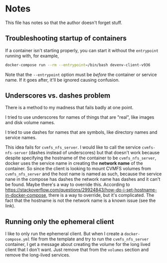 # Notes

This file has notes so that the author doesn't forget stuff.

## Troubleshooting startup of containers

If a container isn't starting properly, you can start it without the `entrypoint` running with, for example, 

```bash
docker-compose run --rm --entrypoint=/bin/bash devenv-client-v936
```

Note that the `--entrypoint` option must be *before* the container or service name. If it goes after, it'll be ignored causing confusion. 

## Underscores vs. dashes problem

There is a method to my madness that fails badly at one point.

I tried to use underscores for names of things that are "real", like images and disk volume names. 

I tried to use dashes for names that are symbols, like directory names and service names. 

This idea fails for `cvmfs_nfs_server`. I would like to call the service `cvmfs-nfs-server` (dashes instead of underscores) but that doesn't work because despite specifying the hostname of the container to be `cvmfs_nfs_server`, docker uses the service name in creating the **network name** of the container. So since the client is looking to mount CVMFS volumes from `cvmfs_nfs_server` and the host name is named as such, because the service nane in the compose has dashes the network name has dashes and it can't be found. Maybe there's a way to override this. According to https://stackoverflow.com/questions/29924843/how-do-i-set-hostname-in-docker-compose, there is a way to override, but it's complicated. The fact that the hostname is not the network name is a known issue (see the link).   

## Running only the ephemeral client

I like to only run the ephemeral client. But when I create a `docker-compose.yml` file from the template and try to run the `cvmfs_nfs_server` container, I get a message about creating the volume for the long lived client that I don't want. Just remove that from the `volumes` section and remove the long-lived services.  